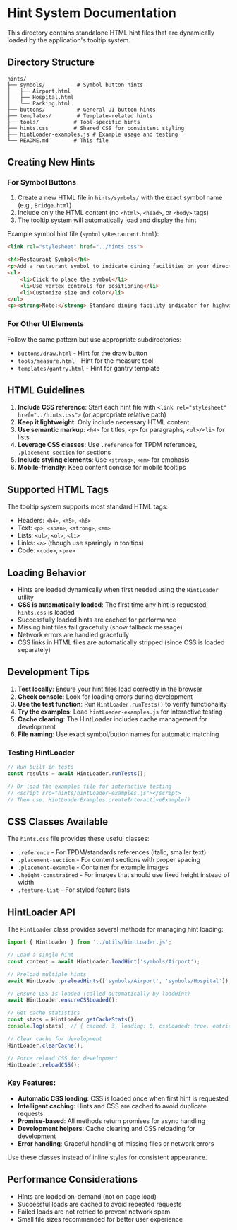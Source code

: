 # Hint System Documentation

This directory contains standalone HTML hint files that are dynamically loaded by the application's tooltip system.

## Directory Structure

```
hints/
├── symbols/          # Symbol button hints
│   ├── Airport.html
│   ├── Hospital.html
│   └── Parking.html
├── buttons/          # General UI button hints
├── templates/        # Template-related hints
├── tools/           # Tool-specific hints
├── hints.css        # Shared CSS for consistent styling
├── hintLoader-examples.js # Example usage and testing
└── README.md        # This file
```

## Creating New Hints

### For Symbol Buttons

1. Create a new HTML file in `hints/symbols/` with the exact symbol name (e.g., `Bridge.html`)
2. Include only the HTML content (no `<html>`, `<head>`, or `<body>` tags)
3. The tooltip system will automatically load and display the hint

Example symbol hint file (`symbols/Restaurant.html`):
```html
<link rel="stylesheet" href="../hints.css">

<h4>Restaurant Symbol</h4>
<p>Add a restaurant symbol to indicate dining facilities on your directional sign.</p>
<ul>
    <li>Click to place the symbol</li>
    <li>Use vertex controls for positioning</li>
    <li>Customize size and color</li>
</ul>
<p><strong>Note:</strong> Standard dining facility indicator for highway signs.</p>
```

### For Other UI Elements

Follow the same pattern but use appropriate subdirectories:
- `buttons/draw.html` - Hint for the draw button
- `tools/measure.html` - Hint for the measure tool
- `templates/gantry.html` - Hint for gantry template

## HTML Guidelines

1. **Include CSS reference**: Start each hint file with `<link rel="stylesheet" href="../hints.css">` (or appropriate relative path)
2. **Keep it lightweight**: Only include necessary HTML content
3. **Use semantic markup**: `<h4>` for titles, `<p>` for paragraphs, `<ul>/<li>` for lists
4. **Leverage CSS classes**: Use `.reference` for TPDM references, `.placement-section` for sections
5. **Include styling elements**: Use `<strong>`, `<em>` for emphasis
6. **Mobile-friendly**: Keep content concise for mobile tooltips

## Supported HTML Tags

The tooltip system supports most standard HTML tags:
- Headers: `<h4>`, `<h5>`, `<h6>`
- Text: `<p>`, `<span>`, `<strong>`, `<em>`
- Lists: `<ul>`, `<ol>`, `<li>`
- Links: `<a>` (though use sparingly in tooltips)
- Code: `<code>`, `<pre>`

## Loading Behavior

- Hints are loaded dynamically when first needed using the `HintLoader` utility
- **CSS is automatically loaded**: The first time any hint is requested, `hints.css` is loaded
- Successfully loaded hints are cached for performance
- Missing hint files fail gracefully (show fallback message)
- Network errors are handled gracefully
- CSS links in HTML files are automatically stripped (since CSS is loaded separately)

## Development Tips

1. **Test locally**: Ensure your hint files load correctly in the browser
2. **Check console**: Look for loading errors during development  
3. **Use the test function**: Run `HintLoader.runTests()` to verify functionality
4. **Try the examples**: Load `hintLoader-examples.js` for interactive testing
5. **Cache clearing**: The HintLoader includes cache management for development
6. **File naming**: Use exact symbol/button names for automatic matching

### Testing HintLoader

```javascript
// Run built-in tests
const results = await HintLoader.runTests();

// Or load the examples file for interactive testing
// <script src="hints/hintLoader-examples.js"></script>
// Then use: HintLoaderExamples.createInteractiveExample()
```

## CSS Classes Available

The `hints.css` file provides these useful classes:
- `.reference` - For TPDM/standards references (italic, smaller text)
- `.placement-section` - For content sections with proper spacing
- `.placement-example` - Container for example images
- `.height-constrained` - For images that should use fixed height instead of width
- `.feature-list` - For styled feature lists

## HintLoader API

The `HintLoader` class provides several methods for managing hint loading:

```javascript
import { HintLoader } from '../utils/hintLoader.js';

// Load a single hint
const content = await HintLoader.loadHint('symbols/Airport');

// Preload multiple hints
await HintLoader.preloadHints(['symbols/Airport', 'symbols/Hospital']);

// Ensure CSS is loaded (called automatically by loadHint)
await HintLoader.ensureCSSLoaded();

// Get cache statistics
const stats = HintLoader.getCacheStats();
console.log(stats); // { cached: 3, loading: 0, cssLoaded: true, entries: [...] }

// Clear cache for development
HintLoader.clearCache();

// Force reload CSS for development
HintLoader.reloadCSS();
```

### Key Features:
- **Automatic CSS loading**: CSS is loaded once when first hint is requested
- **Intelligent caching**: Hints and CSS are cached to avoid duplicate requests
- **Promise-based**: All methods return promises for async handling
- **Development helpers**: Cache clearing and CSS reloading for development
- **Error handling**: Graceful handling of missing files or network errors

Use these classes instead of inline styles for consistent appearance.

## Performance Considerations

- Hints are loaded on-demand (not on page load)
- Successful loads are cached to avoid repeated requests
- Failed loads are not retried to prevent network spam
- Small file sizes recommended for better user experience
